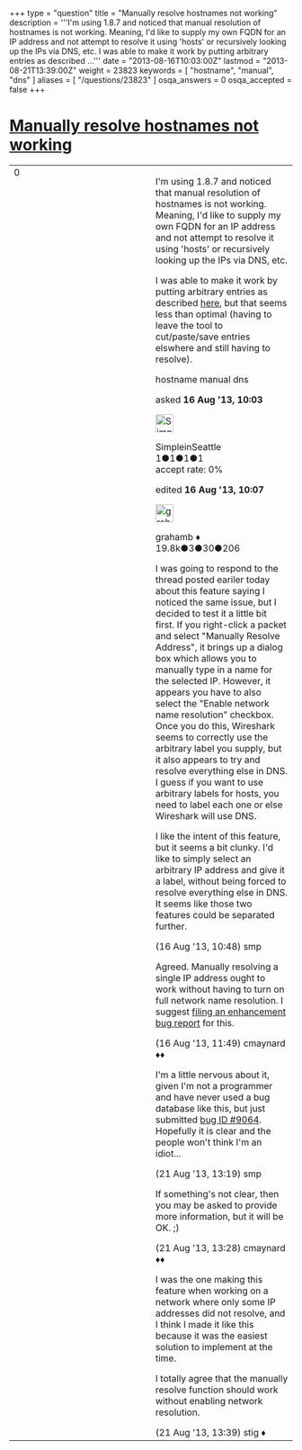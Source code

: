 +++
type = "question"
title = "Manually resolve hostnames not working"
description = '''I&#x27;m using 1.8.7 and noticed that manual resolution of hostnames is not working. Meaning, I&#x27;d like to supply my own FQDN for an IP address and not attempt to resolve it using &#x27;hosts&#x27; or recursively looking up the IPs via DNS, etc.  I was able to make it work by putting arbitrary entries as described ...'''
date = "2013-08-16T10:03:00Z"
lastmod = "2013-08-21T13:39:00Z"
weight = 23823
keywords = [ "hostname", "manual", "dns" ]
aliases = [ "/questions/23823" ]
osqa_answers = 0
osqa_accepted = false
+++

<div class="headNormal">

# [Manually resolve hostnames not working](/questions/23823/manually-resolve-hostnames-not-working)

</div>

<div id="main-body">

<div id="askform">

<table id="question-table" style="width:100%;"><colgroup><col style="width: 50%" /><col style="width: 50%" /></colgroup><tbody><tr class="odd"><td style="width: 30px; vertical-align: top"><div class="vote-buttons"><span id="post-23823-upvote" class="ajax-command post-vote up" rel="nofollow" title="I like this post (click again to cancel)"> </span><div id="post-23823-score" class="post-score" title="current number of votes">0</div><span id="post-23823-downvote" class="ajax-command post-vote down" rel="nofollow" title="I dont like this post (click again to cancel)"> </span> <span id="favorite-mark" class="ajax-command favorite-mark" rel="nofollow" title="mark/unmark this question as favorite (click again to cancel)"> </span><div id="favorite-count" class="favorite-count"></div></div></td><td><div id="item-right"><div class="question-body"><p>I'm using 1.8.7 and noticed that manual resolution of hostnames is not working. Meaning, I'd like to supply my own FQDN for an IP address and not attempt to resolve it using 'hosts' or recursively looking up the IPs via DNS, etc.<br />
</p><p>I was able to make it work by putting arbitrary entries as described <a href="http://wiki.wireshark.org/Preferences/NameResolution">here</a>, but that seems less than optimal (having to leave the tool to cut/paste/save entries elswhere and still having to resolve).</p></div><div id="question-tags" class="tags-container tags"><span class="post-tag tag-link-hostname" rel="tag" title="see questions tagged &#39;hostname&#39;">hostname</span> <span class="post-tag tag-link-manual" rel="tag" title="see questions tagged &#39;manual&#39;">manual</span> <span class="post-tag tag-link-dns" rel="tag" title="see questions tagged &#39;dns&#39;">dns</span></div><div id="question-controls" class="post-controls"></div><div class="post-update-info-container"><div class="post-update-info post-update-info-user"><p>asked <strong>16 Aug '13, 10:03</strong></p><img src="https://secure.gravatar.com/avatar/0e74c656fa7f28fd6fb28042820f35c9?s=32&amp;d=identicon&amp;r=g" class="gravatar" width="32" height="32" alt="SimpleinSeattle&#39;s gravatar image" /><p><span>SimpleinSeattle</span><br />
<span class="score" title="1 reputation points">1</span><span title="1 badges"><span class="badge1">●</span><span class="badgecount">1</span></span><span title="1 badges"><span class="silver">●</span><span class="badgecount">1</span></span><span title="1 badges"><span class="bronze">●</span><span class="badgecount">1</span></span><br />
<span class="accept_rate" title="Rate of the user&#39;s accepted answers">accept rate:</span> <span title="SimpleinSeattle has no accepted answers">0%</span> </br></p></div><div class="post-update-info post-update-info-edited"><p><span> edited <strong>16 Aug '13, 10:07</strong> </span></p><img src="https://secure.gravatar.com/avatar/d2a7e24ca66604c749c7c88c1da8ff78?s=32&amp;d=identicon&amp;r=g" class="gravatar" width="32" height="32" alt="grahamb&#39;s gravatar image" /><p><span>grahamb ♦</span><br />
<span class="score" title="19834 reputation points"><span>19.8k</span></span><span title="3 badges"><span class="badge1">●</span><span class="badgecount">3</span></span><span title="30 badges"><span class="silver">●</span><span class="badgecount">30</span></span><span title="206 badges"><span class="bronze">●</span><span class="badgecount">206</span></span></p></div></div><div id="comments-container-23823" class="comments-container"><span id="23826"></span><div id="comment-23826" class="comment"><div id="post-23826-score" class="comment-score"></div><div class="comment-text"><p>I was going to respond to the thread posted eariler today about this feature saying I noticed the same issue, but I decided to test it a little bit first. If you right-click a packet and select "Manually Resolve Address", it brings up a dialog box which allows you to manually type in a name for the selected IP. However, it appears you have to also select the "Enable network name resolution" checkbox. Once you do this, Wireshark seems to correctly use the arbitrary label you supply, but it also appears to try and resolve everything else in DNS. I guess if you want to use arbitrary labels for hosts, you need to label each one or else Wireshark will use DNS.</p><p>I like the intent of this feature, but it seems a bit clunky. I'd like to simply select an arbitrary IP address and give it a label, without being forced to resolve everything else in DNS. It seems like those two features could be separated further.</p></div><div id="comment-23826-info" class="comment-info"><span class="comment-age">(16 Aug '13, 10:48)</span> <span class="comment-user userinfo">smp</span></div></div><span id="23830"></span><div id="comment-23830" class="comment"><div id="post-23830-score" class="comment-score"></div><div class="comment-text"><p>Agreed. Manually resolving a single IP address ought to work without having to turn on full network name resolution. I suggest <a href="https://bugs.wireshark.org/bugzilla/">filing an enhancement bug report</a> for this.</p></div><div id="comment-23830-info" class="comment-info"><span class="comment-age">(16 Aug '13, 11:49)</span> <span class="comment-user userinfo">cmaynard ♦♦</span></div></div><span id="23924"></span><div id="comment-23924" class="comment"><div id="post-23924-score" class="comment-score"></div><div class="comment-text"><p>I'm a little nervous about it, given I'm not a programmer and have never used a bug database like this, but just submitted <a href="https://bugs.wireshark.org/bugzilla/show_bug.cgi?id=9064">bug ID #9064</a>. Hopefully it is clear and the people won't think I'm an idiot...</p></div><div id="comment-23924-info" class="comment-info"><span class="comment-age">(21 Aug '13, 13:19)</span> <span class="comment-user userinfo">smp</span></div></div><span id="23926"></span><div id="comment-23926" class="comment"><div id="post-23926-score" class="comment-score"></div><div class="comment-text"><p>If something's not clear, then you may be asked to provide more information, but it will be OK. ;)</p></div><div id="comment-23926-info" class="comment-info"><span class="comment-age">(21 Aug '13, 13:28)</span> <span class="comment-user userinfo">cmaynard ♦♦</span></div></div><span id="23927"></span><div id="comment-23927" class="comment"><div id="post-23927-score" class="comment-score"></div><div class="comment-text"><p>I was the one making this feature when working on a network where only some IP addresses did not resolve, and I think I made it like this because it was the easiest solution to implement at the time.</p><p>I totally agree that the manually resolve function should work without enabling network resolution.</p></div><div id="comment-23927-info" class="comment-info"><span class="comment-age">(21 Aug '13, 13:39)</span> <span class="comment-user userinfo">stig ♦</span></div></div></div><div id="comment-tools-23823" class="comment-tools"></div><div class="clear"></div><div id="comment-23823-form-container" class="comment-form-container"></div><div class="clear"></div></div></td></tr></tbody></table>

</div>

</div>

